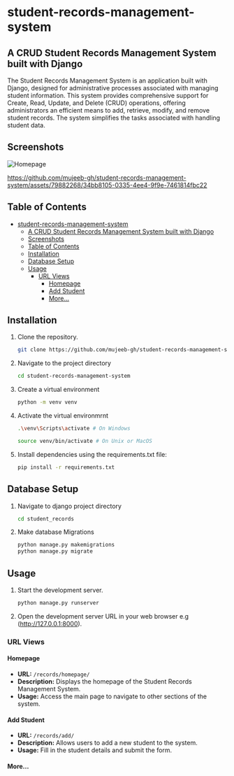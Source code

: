 # student-records-management-system

## A CRUD Student Records Management System built with Django

The Student Records Management System is an application built with Django, designed for administrative processes associated with managing student information. This system provides comprehensive support for Create, Read, Update, and Delete (CRUD) operations, offering administrators an efficient means to add, retrieve, modify, and remove student records. The system simplifies the tasks associated with handling student data.

## Screenshots
![Homepage](../images/homepage.png)

https://github.com/mujeeb-gh/student-records-management-system/assets/79882268/34bb8105-0335-4ee4-9f9e-7461814fbc22

## Table of Contents

- [student-records-management-system](#student-records-management-system)
  - [A CRUD Student Records Management System built with Django](#a-crud-student-records-management-system-built-with-django)
  - [Screenshots](#screenshots)
  - [Table of Contents](#table-of-contents)
  - [Installation](#installation)
  - [Database Setup](#database-setup)
  - [Usage](#usage)
    - [URL Views](#url-views)
      - [Homepage](#homepage)
      - [Add Student](#add-student)
      - [More...](#more)

## Installation

1. Clone the repository.
   ```bash
   git clone https://github.com/mujeeb-gh/student-records-management-system.git

2. Navigate to the project directory
   ```bash
   cd student-records-management-system
   
3. Create a virtual environment
   ```bash
   python -m venv venv

4. Activate the virtual environmrnt
   ```bash
   .\venv\Scripts\activate # On Windows

   source venv/bin/activate # On Unix or MacOS

5. Install dependencies using the requirements.txt file:
   ```bash
   pip install -r requirements.txt

## Database Setup
1. Navigate to django project directory
   ```bash
   cd student_records


2. Make database Migrations
    ```bash
    python manage.py makemigrations
    python manage.py migrate

## Usage
1. Start the development server.
   ```bash
   python manage.py runserver

2. Open the development server URL in your web browser e.g (http://127.0.0.1:8000).

### URL Views

#### Homepage

- **URL:** `/records/homepage/`
- **Description:** Displays the homepage of the Student Records Management System.
- **Usage:** Access the main page to navigate to other sections of the system.

#### Add Student

- **URL:** `/records/add/`
- **Description:** Allows users to add a new student to the system.
- **Usage:** Fill in the student details and submit the form.

#### More...